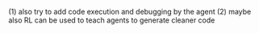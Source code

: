 (1) also try to add code execution and debugging by the agent
(2) maybe also RL can be used to teach agents to generate cleaner code
